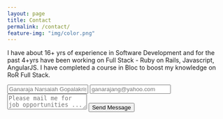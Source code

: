 ```yaml
---
layout: page
title: Contact
permalink: /contact/
feature-img: "img/color.png"
---
```


I have about 16+ yrs of experience in Software Development and for the past 4+yrs have been working on Full Stack - Ruby on Rails, Javascript, AngularJS. I have completed a course in Bloc to boost my knowledge on RoR Full Stack.
<form action="https://getsimpleform.com/messages?form_api_token=add2f0d238a2ff3e6bc4dcf40c213fab" method="post">
  <!-- the redirect_to is optional, the form will redirect to the referrer on submission -->
  <input type='hidden' name='redirect_to' value='http://ganaraja.github.io/portfolio-iro/thank-you/' />
  <input type='text' name='name' placeholder='Ganaraja Narsaiah Gopalakrishna' />
  <input type='email' name='email' placeholder='ganarajang@yahoo.com' />
  <textarea name='message' placeholder='Please mail me for job opportunities ...'></textarea>
  <input type='submit' value='Send Message' />
</form>

